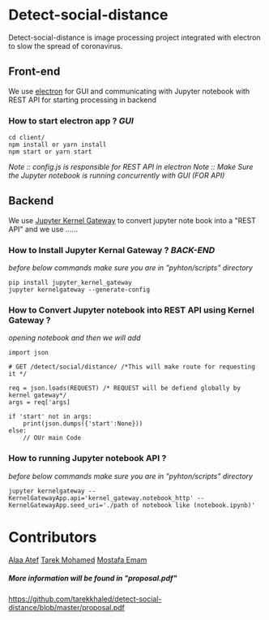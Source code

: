 # Detect-social-distance
Detect-social-distance is image processing project integrated with electron to slow the spread of coronavirus.

## Front-end
We use [electron](https://www.electronjs.org/) for GUI and communicating with Jupyter notebook with REST API for starting processing in backend 

### How to start electron app ? _GUI_

```
cd client/
npm install or yarn install 
npm start or yarn start

```
_Note :: config.js is responsible for REST API in electron_
_Note :: Make Sure the Jupyter notebook is running concurrently with GUI (FOR API)_

## Backend
We use [Jupyter Kernel Gateway](https://github.com/jupyter/kernel_gateway) to convert jupyter 
note book into a "REST API" and we use ......


### How to Install Jupyter Kernal Gateway ? _BACK-END_

_before below commands make sure you are in "pyhton/scripts" directory_
```
pip install jupyter_kernel_gateway
jupyter kernelgateway --generate-config
```


### How to Convert Jupyter notebook into REST API using Kernel Gateway ?
_opening notebook and then we will add_
```first cell
import json
```

```
# GET /detect/social/distance/ /*This will make route for requesting it */

req = json.loads(REQUEST) /* REQUEST will be defiend globally by kernel gateway*/
args = req['args]

if 'start' not in args:
    print(json.dumps({'start':None}))
else:
    // OUr main Code
```

### How to running Jupyter notebook API ?
_before below commands make sure you are in "pyhton/scripts" directory_

```
jupyter kernelgateway --KernelGatewayApp.api='kernel_gateway.notebook_http' --KernelGatewayApp.seed_uri='./path of notebook like (notebook.ipynb)'

```

# Contributors 
[Alaa Atef](https://github.com/Alaa-Atef)
[Tarek Mohamed](https://github.com/Tarekmohamed97)
[Mostafa Emam](https://github.com/mostafaahmedemam)


##### More information will be found in "proposal.pdf"
https://github.com/tarekkhaled/detect-social-distance/blob/master/proposal.pdf




